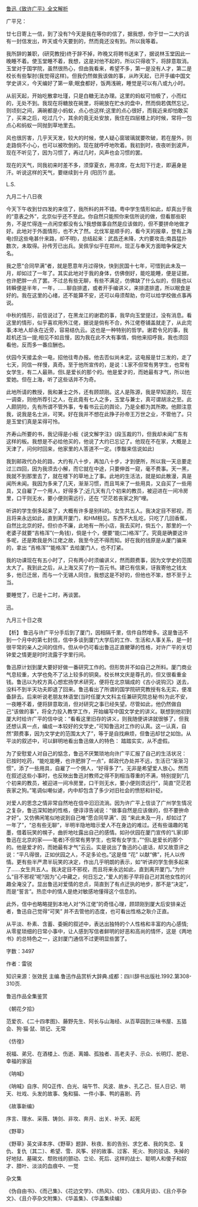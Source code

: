 [鲁迅《致许广平》全文解析](https://www.vrrw.net/wx/9436.html)

广平兄：

廿七日寄上一信，到了没有?今天是我在等你的信了，据我想，你于廿一二大约该有一封信发出，昨天或今天要到的，然而竟还没有到。所以我等着。

我所辞的兼职，(研究教授)终于辞不掉，昨晚又将聘书送来了，据说林玉堂因此一晚睡不着。使玉堂睡不着，我想，这是对他不起的，所以只得收下，将辞意取消。玉堂对于国学院，虽然很热心，但由我看来，希望不多，第一是没有人才，第二是校长有些掣肘(我觉得这样)。但我仍然做我该做的事，从昨天起，已开手编中国文学史讲义，今天编好了第一章;眠食都好，饭两浅碗，睡觉是可以有八或九小时。

从前天起，开始吃散拿吐瑾，只是白糖无法办理。这里的蚂蚁可怕极了，小而红的，无处不到。我现在将糖放在碗里，将碗放在贮水的盘中，然而倘若偶然忘记，则顷刻之间，满碗都是小蚂蚁，点心也这样;这里的点心很好，而我近来却怕敢买了，买来之后，吃过几个，其余的竟无处安放，我住在四层楼上的时候，常将一包点心和蚂蚁一同抛到草地里去。

风也很厉害，几乎天天发，较大的时候，使人疑心窗玻璃就要吹破，若在屋外，则走路倘不小心，也可以被吹倒的。现在就呼呼地吹着。我初到时，夜夜听到波声，现在不听见了，因为习惯了，再过几时，风声也会习惯的罢。

现在的天气，同我初来时差不多，须穿夏衣，用凉席，在太阳下行走，即遍身是汗。听说这样的天气，要继续到十月 (阳历?) 底。

L.S.

九月二十八日夜

今天下午收到廿四发的来信了，我所料的并不错。粤中学生情形如此，却真出于我的“意表之外”，北京似乎还不至此。你自然只能照你来信所说的做，但看那些职务，不是忙得连一点闲空都没有么?我想做事自然是应该做的，但不要拼命地做才好。此地对于外面情形，也不大了然。北伐军是顺手的，看今天的报章，登有上海电(但这些电甚什来路，却不明)，总结起来：武昌还未降，大约要攻击;南昌猛扑数次，未取得。孙传芳已出兵。吴佩孚似乎在郑州，现正与奉天方面暗争保定大名。

我之愿“合同早满”者，就是愿意年月过得快，快到民国十七年，可惜到此未及一月，却如过了一年了。其实此地对于我的身体，仿佛倒好，能吃能睡，便是证据，也许肥胖一点了罢。不过总有些无聊，有些不满足，仿佛缺了什么似的，但我也以转瞬便是半年，一年，……聊自排遣，或者开手编讲义，来排遣排遣，所以眠食是好的。我在这里的心绪，还不能算不安，还可以毋须帮助，你可以给学校做点事再说。

中秋的情形，前信说过了，在黑龙江的谢君的事，我早向玉堂提过，没有消息。看这里的情形，似乎喜欢用外江佬，据说是倘有不合，外江佬卷铺盖就走了，从此完事;本地人却永在近旁，容易结仇云。这也是一种特别的哲学。谢君令兄的事，我趁机还当一提;相见不如且慢，因为我在此不大有事情，倘他来招呼我，我也须回看他，反而多一番应酬也。

伏园今天接孟余一电，招他往粤办报。他去否似尚未定。这电报是廿三发的，走了七天，同信一样慢，真奇。至于他所宣传的，是说：L家不但常有男学生，也常有女学生，有二人最熟，但L是爱长的那个的。他是爱才的，而她最有才气，所以他爱她。但在上海，听了这些话并不为奇。

此地所请的教授，我和兼士之外，还有顾颉刚。这人是陈源，我是早知道的，现在一调查，则他所荐引之人，在此竟有七人之多，玉堂与兼士，真可谓胡涂之至。此人颇阴险，先有所谓不管外事，专看书云云的舆论，乃是全都为其所欺。他颇注意我，说我是名士派，可笑。好在我并不想在此挣子孙帝王万世之业，不管他了。只是玉堂们真是呆得可怜。

齐寿山所要的书，我记得是小板《说文解字注》(段玉裁的?)，但我却未闻广东有这样的板。我想是不必给他买的，他说了大约已忘记了。他现在不在家，大概是上天津了，问何时回来，他家里的人答道不一定。(季黻来信说如此)

我到邮政代办处的路，大约有八十步，再加八十步，才到便所，所以我一天总要走过三四回，因为我须去小解，而它就在中途，只要伸首一窥，毫不费事。天一黑，我就不到那里去了，就在楼下的草地上了事。此地的生活法，就是如此散漫，真是闻所未闻。我因为多来了几天，渐渐习惯，而且骂来了一些用具，又自买了一些用具，又自雇了一个用人，好得多了;近几天有几个初来的教员，被迎进在一间冷房里，口干则无水，要小便则需远行，还在 “茫茫若丧家之狗”哩。

听讲的学生倒多起来了，大概有许多是别科的。女生共五人。我决定目不邪视，而且将来永远如此，直到离开厦门，和HM相见。东西不大乱吃，只吃了几回香蕉，自然比北京的好。但价亦不廉，此地有一所小店，我去买时，倘五个，那里的一个老婆子就要“吉格浑”(一角钱)，倘是十个，便要“能(二)格浑”了。究竟是确要这许多呢，还是欺我是外江佬之故，我至今还不得而知。好在我的钱原是从厦门骗来的，拿出 “吉格浑”“能格浑” 去给厦门人，也不打紧。

我的功课现在有五小时了，只有两小时须编讲义，然而颇费事，因为文学史的范围太大了。我到此之后，从上海又买了约一百元书。建已有信来，讶我寄他之钱太多，他已迁居，而与一个无锡人同住，我想这是不好的，但他也不笨，想不至于上当。

要睡觉了，已是十二时，再谈罢。

迅。

九月三十日之夜



【析】 鲁迅与许广平分手后到了厦门，因相隔千里，信件自然增多。这是鲁迅不到一个月中的第七封信，信中多谈到厦门大学后的工作、生活和人事关系，是一封很平常的亲人之间的信件。但从中仍可看出鲁迅正直鲠犟的性格，对许广平的关切钟爱之情更是时时流露于字里行间。

鲁迅原计划到厦大要好好做一番研究工作的。但形势并不如自己之所料。厦门商业气息较重，大学也免不了沾上较多的铜臭。校长林文庆是尊孔的，但又很看重金钱。鲁迅以为校方真心想宏扬学术研究，便将在北京辑成的《古小说钩沉》送去，没料不到半天功夫即退了回来。鲁迅看出了所谓的国学院研究教授有名无实，便准备辞去。后来听说老朋友林语堂(当时任厦大文科主任兼研究院总秘书)为此不安，一夜睡不着，便将辞意取消，但对研究之事已经失望。尽管如此，他仍然做自己“该做的事”，将全力投入教学工作，开始编写中国文学史的讲义。联想到他初到厦大时给许广平的信中说：“看看这里旧存的讲义，则我随便讲讲就很够了，但我还想认真一点，编成一本较好的文学史，”可知鲁迅对工作的认真。这一认真，自然“颇费事，因为文学史的范围太大了”，等于是自找麻烦，但鲁迅却甘之如饴。从平淡的叙述中，可以鲜明地看出鲁迅做人的特色： 踏踏实实，从不虚假。

为了安慰爱人对自己的惦念，鲁迅不厌繁琐地向许广平汇报了自己的生活状况： 已按时吃药，“能吃能睡，也许肥胖了一点”，邮政代办处并不远，生活已“渐渐习惯”，添了一些用具，自雇了一个佣人，“好得多了”。无非是希望爱人放心。然而在叙述这些小事时，也反映出鲁迅对教师之得不到相当尊重的不满，特别提到“几个初来的教员，被迎进一间冷房里，口干则无水，要小便则须远行”，简直“茫茫若丧家之狗。”笔调似嘲似谑，内中却包含了多少对旧社会的愤怒和针砭。

对爱人的思念之情非常自然地在信中汩汩流淌。因为许广平上信谈了广州学生情况之复杂，鲁迅深知她的性格，便谆谆告诫说：“做事自然是应该做的，但不要拚命才好”。又仿佛闲笔似地说到自己唯“愿合同早满”、因 “来此未及一月，却如过了一年了”，“总有些无聊”，半明半隐地暗示爱人不在身边的难过。还有些谐趣的笔墨，借着玩笑的幌子，曲折地吐露出自己的感情。如孙伏园在厦门宣传的“L家(即鲁迅在北京的家——笔者)不但常有男学生，也常有女学生，”“但L是爱长的那个的。他是爱才的，而她最有才气”云云。实是说出了鲁迅的心底话，却又故意评之说：“平凡得很，正如伏园之人，不足多论也。”这是借 “花” 以献“佛”，托人以传情。更有些半严肃半玩笑的决定，作出几乎明朗的表示，如“听讲的学生倒多起来了……女生共五人。我决定目不邪视，而且将来永远如此，直到离开厦门。”为什么“目不邪视”呢?因为“心中藏之，何日忘之，”爱人的影子早将自己对其他女性的兴趣全淹没了。显出鲁迅对爱情的忠贞，简直到了有点迂执的地步，那不是“决定”，而是“誓言”。热恋中的情人是绝对敏感地懂得这个信息的。

此外，信中也略略提到本地人对“外江佬”的奇怪心理，顾颉刚到厦大后安排亲近者，鲁迅自己觉得“可笑” 并不去管他的态度，也可看出性格之耿介正直。

从平淡、朴素、含蓄、委婉的叙述中，表达出独特的个人性格和丰富的内心感情; 从零星琐细的日常小事中，让人感到写信者鲜明的好恶和高尚的情怀，这是《两地书》的总特色之一，这封厦门通信不过更明显些罢了。

字数：3497

作者：雷锐

知识来源：张效民 主编.鲁迅作品赏析大辞典.成都：四川辞书出版社.1992.第308-310页.

鲁迅作品全集鉴赏

《朝花夕拾》

范爱农、《二十四孝图》、藤野先生、阿长与山海经、从百草园到三味书屋、五猖会、狗·猫·鼠、琐记、无常

《仿徨》

祝福、弟兄、在酒楼上、伤逝、离婚、孤独者、高老夫子、示众、长明灯、肥皂、幸福的家庭

《呐喊》

《呐喊》自序、阿Q正传、白光、端午节、风波、故乡、孔乙己、狂人日记、明天、社戏、头发的故事、兔和猫、一件小事、鸭的喜剧、药

《故事新编》

序言、理水、采薇、铸剑、非攻、奔月、出关、补天、起死

《野草》

《野草》英文译本序、《野草》题辞、秋夜、影的告别、求乞者、我的失恋、复仇、复仇〔其二〕、希望、雪、风筝、好的故事、过客、死火、狗的驳诘、失掉的好地狱、墓碣文、颓败线的颤动、立论、死后、这样的战士、聪明人和傻子和奴才、腊叶、淡淡的血痕中、一觉

杂文集

《伪自由书》、《而己集》、《花边文学》、《热风》、《坟》、《准风月谈》、《且介亭杂文》、《且介亭杂文附集》、《华盖集》、《华盖集续编》

